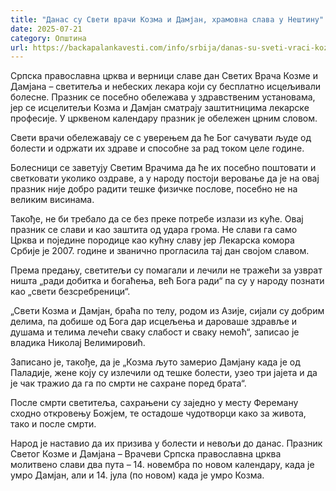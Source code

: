 ```yaml
---
title: "Данас су Свети врачи Козма и Дамјан, храмовна слава у Нештину"
date: 2025-07-21
category: Општина
url: https://backapalankavesti.com/info/srbija/danas-su-sveti-vraci-kozma-i-damjan-hramovna-slava-u-nestinu/
---
```


Српска православна црква и верници славе дан Светих Врача Козме и Дамјана – светитеља и небеских лекара који су бесплатно исцељивали болесне. Празник се посебно обележава у здравственим установама, јер се исцелитељи Козма и Дамјан сматрају заштитницима лекарске професије. У црквеном календару празник је обележен црним словом.

Свети врачи обележавају се с уверењем да ће Бог сачувати људе од болести и одржати их здраве и способне за рад током целе године.

Болесници се заветују Светим Врачима да ће их посебно поштовати и светковати уколико оздраве, а у народу постоји веровање да је на овај празник није добро радити тешке физичке послове, посебно не на великим висинама.

Такође, не би требало да се без преке потребе излази из куће. Овај празник се слави и као заштита од удара грома. Не слави га само Црква и поједине породице као кућну славу јер Лекарска комора Србије је 2007. године и званично прогласила тај дан својом славом.

Према предању, светитељи су помагали и лечили не тражећи за узврат ништа „ради добитка и богаћења, већ Бога ради“ па су у народу познати као „свети безсребреници“.

„Свети Козма и Дамјан, браћа по телу, родом из Азије, сијали су добрим делима, па добише од Бога дар исцељења и дароваше здравље и душама и телима лечећи сваку слабост и сваку немоћ“, записао је владика Николај Велимировић.

Записано је, такође, да је „Козма љуто замерио Дамјану када је од Паладије, жене коју су излечили од тешке болести, узео три јајета и да је чак тражио да га по смрти не сахране поред брата“.

После смрти светитеља, сахрањени су заједно у месту Фереману сходно откровењу Божјем, те остадоше чудотворци како за живота, тако и после смрти.

Народ је наставио да их призива у болести и невољи до данас. Празник Светог Козме и Дамјана – Врачеви Српска православна црква молитвено слави два пута – 14. новембра по новом календару, када је умро Дамјан, али и 14. јула (по новом) када је умро Козма.
